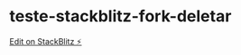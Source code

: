 # teste-stackblitz-fork-deletar

[Edit on StackBlitz ⚡️](https://stackblitz.com/edit/react-ts-b3x8gb)